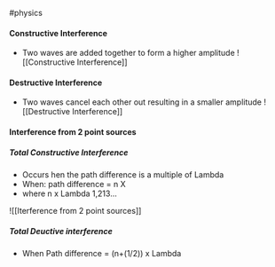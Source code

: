 #physics 
#### Constructive Interference
- Two waves are added together to form a higher amplitude
![[Constructive Interference]]

#### Destructive Interference
- Two waves cancel each other out resulting in a smaller amplitude
![[Destructive Interference]]

#### Interference from 2 point sources

##### Total Constructive Interference
- Occurs hen the path difference is a multiple of Lambda
- When: path difference = n X
- where n x Lambda 1,213...



![[Iterference from 2 point sources]]


##### Total Deuctive interference 
- When Path difference = (n+(1/2)) x Lambda
 

